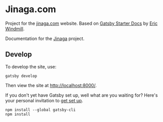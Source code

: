 # Jinaga.com

Project for the [jinaga.com](http://jinaga.com) website. Based on [Gatsby Starter Docs](https://github.com/ericwindmill/gatsby-starter-docs) by [Eric Windmill](https://ericwindmill.com/).

Documentation for the [Jinaga](https://github.com/michaellperry/jinaga) project.

## Develop

To develop the site, use:

```
gatsby develop
```

Then view the site at [http://localhost:8000/](http://localhost:8000/).

If you don't yet have Gatsby set up, well what are you waiting for?
Here's your personal invitation to [get set up](https://www.gatsbyjs.org/tutorial/part-zero/).

```
npm install --global gatsby-cli
npm install
```
